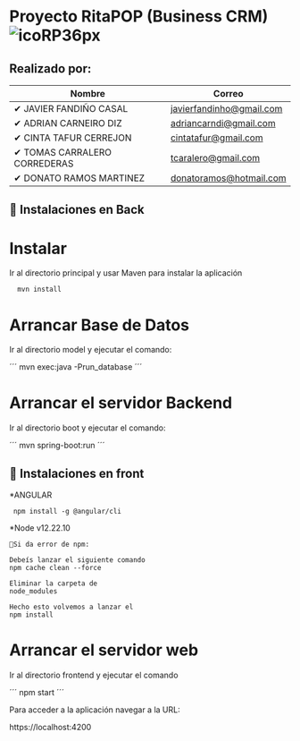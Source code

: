 # Proyecto RitaPOP (Business CRM) ![icoRP36px](https://user-images.githubusercontent.com/71487857/207843204-59a1ca7c-c635-433a-baa3-1ea7ac78f850.png)

## Realizado por:

| Nombre                     | Correo |
| -------------------------- | ----------------------------- |
| ✔ JAVIER FANDIÑO CASAL    | javierfandinho@gmail.com      |               
| ✔ ADRIAN CARNEIRO DIZ    | adriancarndi@gmail.com         |
| ✔ CINTA TAFUR CERREJON  | cintatafur@gmail.com|
| ✔ TOMAS CARRALERO CORREDERAS    | 	tcaralero@gmail.com      |
| ✔ DONATO RAMOS MARTINEZ    |donatoramos@hotmail.com   |

##  🔧 Instalaciones en Back

# Instalar


Ir al directorio principal y usar Maven para instalar la aplicación

```
  mvn install
```

# Arrancar Base de Datos

Ir al directorio model y ejecutar el comando:

´´´
  mvn exec:java -Prun_database
´´´

# Arrancar el servidor Backend

Ir al directorio boot y ejecutar el comando:

´´´
 mvn spring-boot:run
´´´

##  🔧 Instalaciones en front

 *ANGULAR
 
 ```
  npm install -g @angular/cli
  ```
  *Node 
  v12.22.10
  
  ```
  🐛Si da error de npm:
  
  Debeís lanzar el siguiente comando
  npm cache clean --force
  
  Eliminar la carpeta de 
  node_modules
  
  Hecho esto volvemos a lanzar el 
  npm install
  
```

# Arrancar el servidor web

Ir al directorio frontend y ejecutar el comando

´´´
npm start
´´´

Para acceder a la aplicación navegar a la URL:

https://localhost:4200
